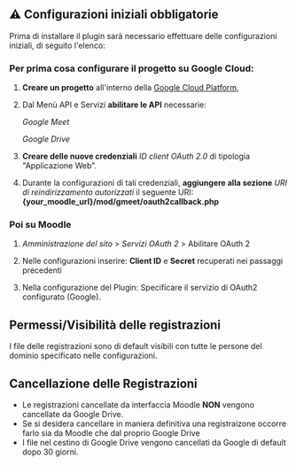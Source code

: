 ## ⚠️ Configurazioni iniziali obbligatorie

Prima di installare il plugin sarà necessario effettuare delle configurazioni iniziali, di seguito l'elenco:

### Per prima cosa configurare il progetto su Google Cloud: ### 

1. **Creare un progetto** all'interno della [Google Cloud Platform](https://console.cloud.google.com/),

2. Dal Menù API e Servizi **abilitare le API** necessarie: 

   _Google Meet_

   _Google Drive_

4. **Creare delle nuove credenziali** *ID client OAuth 2.0* di tipologia "Applicazione Web".
   
5. Durante la configurazioni di tali credenziali, **aggiungere alla sezione** *URI di reindirizzamento autorizzati* il seguente URI: 
   **{your_moodle_url}/mod/gmeet/oauth2callback.php**

### Poi su Moodle ### 

1. _Amministrazione del sito_ > _Servizi OAuth 2_ > Abilitare OAuth 2

2. Nelle configurazioni inserire: **Client ID** e **Secret** recuperati nei passaggi precedenti

3. Nella configurazione del Plugin: Specificare il servizio di OAuth2 configurato (Google).

## Permessi/Visibilità delle registrazioni

I file delle registrazioni sono di default visibili con tutte le persone del dominio specificato nelle configurazioni.

## Cancellazione delle Registrazioni

* Le registrazioni cancellate da interfaccia Moodle **NON** vengono cancellate da Google Drive.
* Se si desidera cancellare in maniera definitiva una registraizone occorre farlo sia da Moodle che dal proprio Google Drive
* I file nel cestino di Google Drive vengono cancellati da Google di default dopo 30 giorni.
